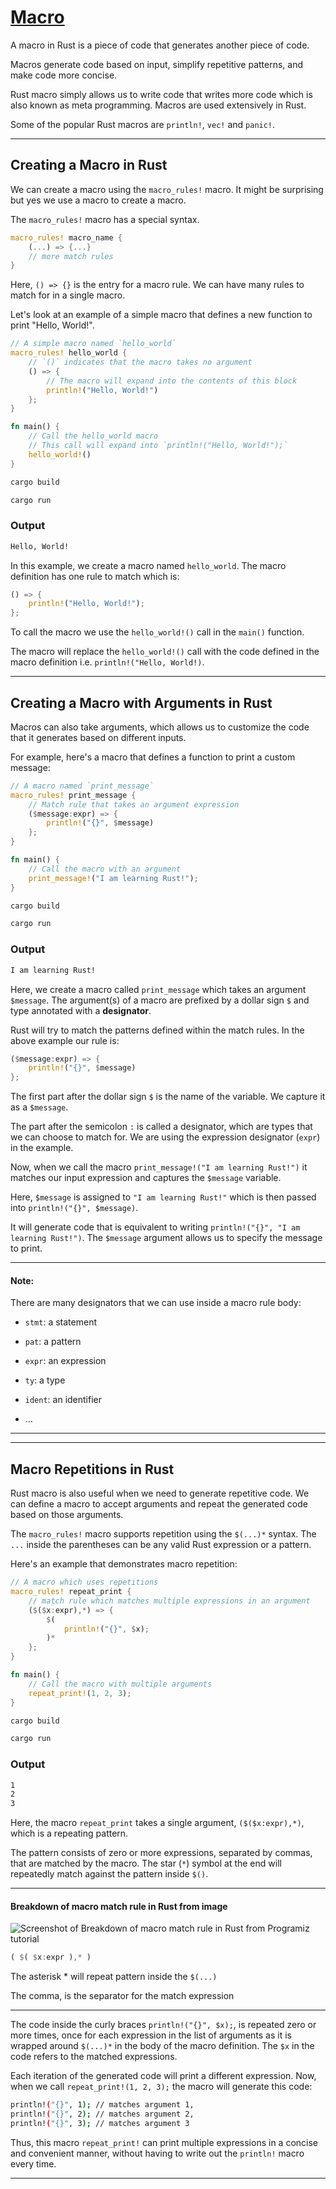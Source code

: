 # [Macro](https://www.programiz.com/rust/macro)

A macro in Rust is a piece of code that generates another piece of code.

Macros generate code based on input, simplify repetitive patterns, and make code more concise.

Rust macro simply allows us to write code that writes more code which is also known as meta programming. Macros are used extensively in Rust.

Some of the popular Rust macros are `println!`, `vec!` and `panic!`.

____

## Creating a Macro in Rust

We can create a macro using the `macro_rules!` macro. It might be surprising but yes we use a macro to create a macro.

The `macro_rules!` macro has a special syntax.

```rust
macro_rules! macro_name {
    (...) => {...}
    // more match rules
}
```

Here, `() => {}` is the entry for a macro rule. We can have many rules to match for in a single macro.

Let's look at an example of a simple macro that defines a new function to print "Hello, World!".

```rust
// A simple macro named `hello_world`
macro_rules! hello_world {
    // `()` indicates that the macro takes no argument
    () => {
        // The macro will expand into the contents of this block
        println!("Hello, World!")
    };
}

fn main() {
    // Call the hello_world macro
    // This call will expand into `println!("Hello, World!");`
    hello_world!()
}
```

```bash
cargo build
```

```bash
cargo run
```

### Output

```bash
Hello, World!
```

In this example, we create a macro named `hello_world`. The macro definition has one rule to match which is:

```rust
() => {
    println!("Hello, World!");
};
```

To call the macro we use the `hello_world!()` call in the `main()` function.

The macro will replace the `hello_world!()` call with the code defined in the macro definition i.e. `println!("Hello, World!)`.

____

## Creating a Macro with Arguments in Rust

Macros can also take arguments, which allows us to customize the code that it generates based on different inputs.

For example, here's a macro that defines a function to print a custom message:

```rust
// A macro named `print_message`
macro_rules! print_message {
    // Match rule that takes an argument expression
    ($message:expr) => {
        println!("{}", $message)
    };
}

fn main() {
    // Call the macro with an argument
    print_message!("I am learning Rust!");
}
```

```bash
cargo build
```

```bash
cargo run
```

### Output

```bash
I am learning Rust!
```

Here, we create a macro called `print_message` which takes an argument `$message`. The argument(s) of a macro are prefixed by a dollar sign `$` and type annotated with a **designator**.

Rust will try to match the patterns defined within the match rules. In the above example our rule is:

```rust
($message:expr) => {
    println!("{}", $message)
};
```

The first part after the dollar sign `$` is the name of the variable. We capture it as a `$message`.

The part after the semicolon `:` is called a designator, which are types that we can choose to match for. We are using the expression designator (`expr`) in the example.

Now, when we call the macro `print_message!("I am learning Rust!")` it matches our input expression and captures the `$message` variable.

Here, `$message` is assigned to `"I am learning Rust!"` which is then passed into `println!("{}", $message)`.

It will generate code that is equivalent to writing `println!("{}", "I am learning Rust!")`. The `$message` argument allows us to specify the message to print.

____

#### Note: 

There are many designators that we can use inside a macro rule body:

- `stmt`: a statement

- `pat`: a pattern

- `expr`: an expression

- `ty`: a type

- `ident`: an identifier

- …

____

____

## Macro Repetitions in Rust

Rust macro is also useful when we need to generate repetitive code. We can define a macro to accept arguments and repeat the generated code based on those arguments.

The `macro_rules!` macro supports repetition using the `$(...)*` syntax. The `...` inside the parentheses can be any valid Rust expression or a pattern.

Here's an example that demonstrates macro repetition:

```rust
// A macro which uses repetitions
macro_rules! repeat_print {
    // match rule which matches multiple expressions in an argument
    ($($x:expr),*) => {
        $(
            println!("{}", $x);
        )*
    };
}

fn main() {
    // Call the macro with multiple arguments
    repeat_print!(1, 2, 3);
}
```

```bash
cargo build
```

```bash
cargo run
```

### Output

```bash
1
2
3
```

Here, the macro `repeat_print` takes a single argument, `($($x:expr),*)`, which is a repeating pattern.

The pattern consists of zero or more expressions, separated by commas, that are matched by the macro. The star (`*`) symbol at the end will repeatedly match against the pattern inside `$()`.

____


#### Breakdown of macro match rule in Rust from image

![Screenshot of Breakdown of macro match rule in Rust from Programiz tutorial](../statis/images/A25-image-1.png)

```rust
( $( $x:expr ),* )
```

The asterisk * will repeat pattern inside the `$(...)`

The comma, is the separator for the match expression

____

The code inside the curly braces `println!("{}", $x);`, is repeated zero or more times, once for each expression in the list of arguments as it is wrapped around `$(...)*` in the body of the macro definition. The `$x` in the code refers to the matched expressions.

Each iteration of the generated code will print a different expression. Now, when we call `repeat_print!(1, 2, 3);` the macro will generate this code:

```bash
println!("{}", 1); // matches argument 1,
println!("{}", 2); // matches argument 2,
println!("{}", 3); // matches argument 3
```

Thus, this macro `repeat_print!` can print multiple expressions in a concise and convenient manner, without having to write out the `println!` macro every time.

____
